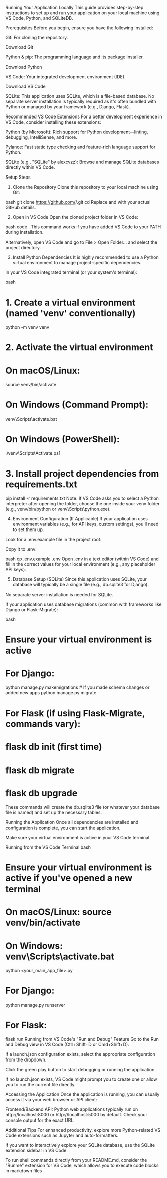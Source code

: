 Running Your Application Locally
This guide provides step-by-step instructions to set up and run your application on your local machine using VS Code, Python, and SQLiteDB.

Prerequisites
Before you begin, ensure you have the following installed:

Git: For cloning the repository.

Download Git

Python & pip: The programming language and its package installer.

Download Python

VS Code: Your integrated development environment (IDE).

Download VS Code

SQLite: This application uses SQLite, which is a file-based database. No separate server installation is typically required as it's often bundled with Python or managed by your framework (e.g., Django, Flask).

Recommended VS Code Extensions
For a better development experience in VS Code, consider installing these extensions:

Python (by Microsoft): Rich support for Python development—linting, debugging, IntelliSense, and more.

Pylance: Fast static type checking and feature-rich language support for Python.

SQLite (e.g., "SQLite" by alexcvzz): Browse and manage SQLite databases directly within VS Code.

Setup Steps
1. Clone the Repository
Clone this repository to your local machine using Git:

bash
git clone https://github.com/<your-username>/<your-repository-name>.git
cd <your-repository-name>
Replace <your-username> and <your-repository-name> with your actual GitHub details.

2. Open in VS Code
Open the cloned project folder in VS Code:

bash
code .
This command works if you have added VS Code to your PATH during installation.

Alternatively, open VS Code and go to File > Open Folder... and select the project directory.

3. Install Python Dependencies
It is highly recommended to use a Python virtual environment to manage project-specific dependencies.

In your VS Code integrated terminal (or your system's terminal):

bash
# 1. Create a virtual environment (named 'venv' conventionally)
python -m venv venv

# 2. Activate the virtual environment
#    On macOS/Linux:
source venv/bin/activate
#    On Windows (Command Prompt):
venv\Scripts\activate.bat
#    On Windows (PowerShell):
.\venv\Scripts\Activate.ps1

# 3. Install project dependencies from requirements.txt
pip install -r requirements.txt
Note: If VS Code asks you to select a Python interpreter after opening the folder, choose the one inside your venv folder (e.g., venv/bin/python or venv\Scripts\python.exe).

4. Environment Configuration (If Applicable)
If your application uses environment variables (e.g., for API keys, custom settings), you'll need to set them up.

Look for a .env.example file in the project root.

Copy it to .env:

bash
cp .env.example .env
Open .env in a text editor (within VS Code) and fill in the correct values for your local environment (e.g., any placeholder API keys).

5. Database Setup (SQLite)
Since this application uses SQLite, your database will typically be a single file (e.g., db.sqlite3 for Django).

No separate server installation is needed for SQLite.

If your application uses database migrations (common with frameworks like Django or Flask-Migrate):

bash
# Ensure your virtual environment is active

# For Django:
python manage.py makemigrations   # If you made schema changes or added new apps
python manage.py migrate

# For Flask (if using Flask-Migrate, commands vary):
# flask db init   (first time)
# flask db migrate
# flask db upgrade
These commands will create the db.sqlite3 file (or whatever your database file is named) and set up the necessary tables.

Running the Application
Once all dependencies are installed and configuration is complete, you can start the application.

Make sure your virtual environment is active in your VS Code terminal.

Running from the VS Code Terminal
bash
# Ensure your virtual environment is active if you've opened a new terminal
# On macOS/Linux: source venv/bin/activate
# On Windows: venv\Scripts\activate.bat

python <your_main_app_file>.py
# For Django:
python manage.py runserver
# For Flask:
flask run
Running from VS Code's "Run and Debug" Feature
Go to the Run and Debug view in VS Code (Ctrl+Shift+D or Cmd+Shift+D).

If a launch.json configuration exists, select the appropriate configuration from the dropdown.

Click the green play button to start debugging or running the application.

If no launch.json exists, VS Code might prompt you to create one or allow you to run the current file directly.

Accessing the Application
Once the application is running, you can usually access it via your web browser or API client:

Frontend/Backend API: Python web applications typically run on http://localhost:8000 or http://localhost:5000 by default. Check your console output for the exact URL.

Additional Tips
For enhanced productivity, explore more Python-related VS Code extensions such as Jupyter and auto-formatters.

If you want to interactively explore your SQLite database, use the SQLite extension sidebar in VS Code.

To run shell commands directly from your README.md, consider the "Runme" extension for VS Code, which allows you to execute code blocks in markdown files
